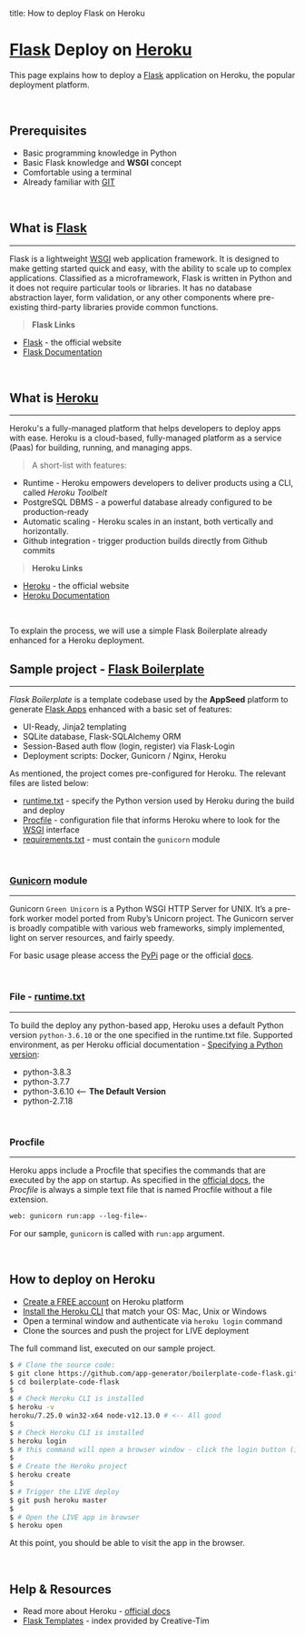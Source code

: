 title: How to deploy Flask on Heroku

# [Flask](https://palletsprojects.com/p/flask/) Deploy on [Heroku](https://www.heroku.com/)

This page explains how to deploy a [Flask](https://www.palletsprojects.com/p/flask/) application on Heroku, the popular deployment platform.

<br />

## Prerequisites

- Basic programming knowledge in Python
- Basic Flask knowledge and **WSGI** concept
- Comfortable using a terminal
- Already familiar with [GIT](https://git-scm.com/)

<br />

## What is [Flask](https://palletsprojects.com/p/flask/)
---

Flask is a lightweight [WSGI](/what-is/wsgi/) web application framework. It is designed to make getting started quick and easy, with the ability to scale up to complex applications.
Classified as a microframework, Flask is written in Python and it does not require particular tools or libraries. It has no database abstraction layer, form validation, or any other components where pre-existing third-party libraries provide common functions.

> **Flask Links**

- [Flask](https://palletsprojects.com/p/flask/) - the official website
- [Flask Documentation](https://flask.palletsprojects.com/)

<br />

## What is [Heroku](https://www.heroku.com/)
---

Heroku's a fully-managed platform that helps developers to deploy apps with ease.
Heroku is a cloud-based, fully-managed platform as a service (Paas) for building, running, and managing apps.

> A short-list with features:

- Runtime - Heroku empowers developers to deliver products using a CLI, called *Heroku Toolbelt*
- PostgreSQL DBMS - a powerful database already configured to be production-ready
- Automatic scaling - Heroku scales in an instant, both vertically and horizontally.
- Github integration - trigger production builds directly from Github commits

> **Heroku Links**

- [Heroku](https://www.heroku.com/) - the official website
- [Heroku Documentation](https://devcenter.heroku.com/)

<br />

To explain the process, we will use a simple Flask Boilerplate already enhanced for a Heroku deployment.

## Sample project - [Flask Boilerplate](https://github.com/app-generator/boilerplate-code-flask)
---

*Flask Boilerplate* is a template codebase used by the **AppSeed** platform to generate [Flask Apps](https://appseed.us/apps/flask-apps) enhanced with a basic set of features:

- UI-Ready, Jinja2 templating
- SQLite database, Flask-SQLAlchemy ORM
- Session-Based auth flow (login, register) via Flask-Login
- Deployment scripts: Docker, Gunicorn / Nginx, Heroku

As mentioned, the project comes pre-configured for Heroku. The relevant files are listed below:

- [runtime.txt](https://github.com/app-generator/boilerplate-code-flask/blob/master/runtime.txt) - specify the Python version used by Heroku during the build and deploy
- [Procfile](https://github.com/app-generator/boilerplate-code-flask/blob/master/Procfile) - configuration file that informs Heroku where to look for the [WSGI](/what-is/wsgi/) interface
- [requirements.txt](https://github.com/app-generator/boilerplate-code-flask/blob/master/requirements.txt) - must contain the `gunicorn` module

<br />

### [Gunicorn](https://docs.gunicorn.org/en/stable/) module
---

Gunicorn `Green Unicorn` is a Python WSGI HTTP Server for UNIX. It’s a pre-fork worker model ported from Ruby’s Unicorn project. The Gunicorn server is broadly compatible with various web frameworks, simply implemented, light on server resources, and fairly speedy.

For basic usage please access the [PyPi](https://pypi.org/project/gunicorn/) page or the official [docs](https://pypi.org/project/gunicorn/).

<br />

### File - [runtime.txt](https://github.com/app-generator/boilerplate-code-flask/blob/master/runtime.txt)
---

To build the deploy any python-based app, Heroku uses a default Python version `python-3.6.10` or the one specified in the runtime.txt file. Supported environment, as per Heroku official documentation - [Specifying a Python version](https://devcenter.heroku.com/articles/python-support#specifying-a-python-version):

- python-3.8.3
- python-3.7.7
- python-3.6.10 <-- **The Default Version**
- python-2.7.18

<br />

### Procfile
---

Heroku apps include a Procfile that specifies the commands that are executed by the app on startup.
As specified in the [official docs](https://devcenter.heroku.com/articles/procfile), the *Procfile* is always a simple text file that is named Procfile without a file extension.

```txt
web: gunicorn run:app --log-file=-
```

For our sample, `gunicorn` is called with `run:app` argument.

<br />

## How to deploy on Heroku

- [Create a FREE account](https://signup.heroku.com/) on Heroku platform
- [Install the Heroku CLI](https://devcenter.heroku.com/articles/getting-started-with-python#set-up) that match your OS: Mac, Unix or Windows
- Open a terminal window and authenticate via `heroku login` command
- Clone the sources and push the project for LIVE deployment

The full command list, executed on our sample project.

```bash
$ # Clone the source code:
$ git clone https://github.com/app-generator/boilerplate-code-flask.git
$ cd boilerplate-code-flask
$
$ # Check Heroku CLI is installed
$ heroku -v
heroku/7.25.0 win32-x64 node-v12.13.0 # <-- All good
$
$ # Check Heroku CLI is installed
$ heroku login
$ # this command will open a browser window - click the login button (in browser)
$
$ # Create the Heroku project
$ heroku create
$
$ # Trigger the LIVE deploy
$ git push heroku master
$
$ # Open the LIVE app in browser
$ heroku open
```

At this point, you should be able to visit the app in the browser.

<br />

## Help & Resources

- Read more about Heroku - [official docs](https://devcenter.heroku.com/)
- [Flask Templates](https://www.creative-tim.com/templates/flask) - index provided by Creative-Tim

<br />

